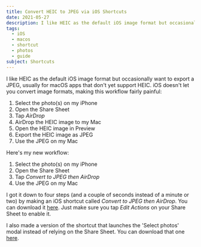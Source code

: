 ```yaml
---
title: Convert HEIC to JPEG via iOS Shortcuts
date: 2021-05-27
description: I like HEIC as the default iOS image format but occasionally want to export a JPEG (JPG). Here’s a shortcut for that.
tags:
  - iOS
  - macos
  - shortcut
  - photos
  - guide
subject: Shortcuts
---
```


I like HEIC as the default iOS image format but occasionally want to export a JPEG, usually for macOS apps that don't yet support HEIC. iOS doesn't let you convert image formats, making this workflow fairly painful:

1. Select the photo(s) on my iPhone
2. Open the Share Sheet
3. Tap _AirDrop_
4. AirDrop the HEIC image to my Mac
5. Open the HEIC image in Preview
6. Export the HEIC image as JPEG
7. Use the JPEG on my Mac

Here's my new workflow:

1. Select the photo(s) on my iPhone
2. Open the Share Sheet
3. Tap _Convert to JPEG then AirDrop_
4. Use the JPEG on my Mac

I got it down to four steps (and a couple of seconds instead of a minute or two) by making an iOS shortcut called _Convert to JPEG then AirDrop_. You can download it [here](https://www.icloud.com/shortcuts/f2f351b0c7a24af5ac9616def7708629). Just make sure you tap _Edit Actions_ on your Share Sheet to enable it.

I also made a version of the shortcut that launches the 'Select photos' modal instead of relying on the Share Sheet. You can download that one [here](https://www.icloud.com/shortcuts/d18a40fa00f04f9cab39ea8671bf9949).
